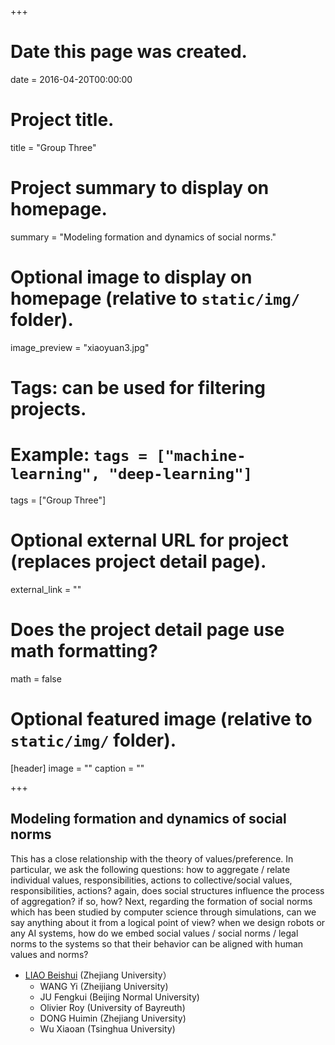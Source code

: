 +++
# Date this page was created.
date = 2016-04-20T00:00:00

# Project title.
title = "Group Three"

# Project summary to display on homepage.
summary = "Modeling formation and dynamics of social norms."

# Optional image to display on homepage (relative to `static/img/` folder).
image_preview = "xiaoyuan3.jpg"

# Tags: can be used for filtering projects.
# Example: `tags = ["machine-learning", "deep-learning"]`
tags = ["Group Three"]

# Optional external URL for project (replaces project detail page).
external_link = ""

# Does the project detail page use math formatting?
math = false

# Optional featured image (relative to `static/img/` folder).
[header]
image = ""
caption = ""

+++


## Modeling formation and dynamics of social norms





This has a close relationship  with the theory of
   values/preference. In particular, we ask the following questions:
   how to aggregate / relate individual values, responsibilities,
  actions to collective/social values, responsibilities,  actions? 
  again, does social structures influence the process of
  aggregation? if so, how?  Next, regarding the formation of  social
  norms which has been studied by computer science through
 simulations, can we say anything about it from a logical point of
  view?  when we design robots or any AI systems, how do we embed
   social values / social norms / legal norms  to the systems so that
    their behavior can be aligned with human values and norms?



* [LIAO Beishui](https://person.zju.edu.cn/beishui) (Zhejiang University） 
    * WANG Yi (Zheijiang University) 
    * JU Fengkui (Beijing Normal University)
    * Olivier Roy (University of Bayreuth)
    * DONG Huimin (Zhejiang University)
    * Wu Xiaoan (Tsinghua University)
